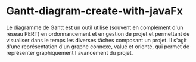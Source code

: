 # Gantt-diagram-create-with-javaFx

Le diagramme de Gantt est un outil utilisé (souvent en complément d'un réseau PERT) en ordonnancement et en gestion de projet et permettant de visualiser dans le temps les diverses tâches composant un projet. Il s'agit d'une représentation d'un graphe connexe, valué et orienté, qui permet de représenter graphiquement l'avancement du projet.
 
